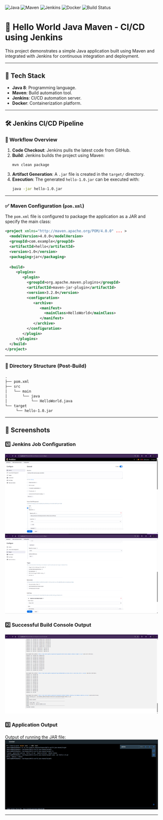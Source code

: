 
![Java](https://img.shields.io/badge/Java-8-007396?logo=java&logoColor=white)
![Maven](https://img.shields.io/badge/Maven-3.8.1-1565C0?logo=apache-maven&logoColor=white)
![Jenkins](https://img.shields.io/badge/Jenkins-CI%2FCD-D24939?logo=jenkins&logoColor=white)
![Docker](https://img.shields.io/badge/Docker-Containerization-2496ED?logo=docker&logoColor=white)
![Build Status](https://img.shields.io/badge/Build-Passing-4CAF50?logo=githubactions&logoColor=white)


# 🚀 Hello World Java Maven - CI/CD using Jenkins

This project demonstrates a simple Java application built using Maven and integrated with Jenkins for continuous integration and deployment.

---

## 🧰 Tech Stack

- **Java 8**: Programming language.
- **Maven**: Build automation tool.
- **Jenkins**: CI/CD automation server.
- **Docker**: Containerization platform.

---

## 🛠️ Jenkins CI/CD Pipeline

### 🔁 Workflow Overview

1. **Code Checkout**: Jenkins pulls the latest code from GitHub.
2. **Build**: Jenkins builds the project using Maven:
    ```bash
    mvn clean package
    ```
3. **Artifact Generation**: A `.jar` file is created in the `target/` directory.
4. **Execution**: The generated `hello-1.0.jar` can be executed with:
    ```bash
    java -jar hello-1.0.jar
    ```

---

### ✅ Maven Configuration (`pom.xml`)

The `pom.xml` file is configured to package the application as a JAR and specify the main class:

```xml
<project xmlns="http://maven.apache.org/POM/4.0.0" ... >
  <modelVersion>4.0.0</modelVersion>
  <groupId>com.example</groupId>
  <artifactId>hello</artifactId>
  <version>1.0</version>
  <packaging>jar</packaging>

  <build>
     <plugins>
        <plugin>
          <groupId>org.apache.maven.plugins</groupId>
          <artifactId>maven-jar-plugin</artifactId>
          <version>3.2.0</version>
          <configuration>
             <archive>
                <manifest>
                  <mainClass>HelloWorld</mainClass>
                </manifest>
             </archive>
          </configuration>
        </plugin>
     </plugins>
  </build>
</project>
```

---

### 📂 Directory Structure (Post-Build)

```
.
├── pom.xml
├── src
│   └── main
│       └── java
│           └── HelloWorld.java
└── target
     └── hello-1.0.jar
```

---

## 📸 Screenshots

### 1️⃣ Jenkins Job Configuration
![Jenkins Job Config](<Screenshot 2025-04-18 120441.png>)
![Jenkins Job Config](<Screenshot 2025-04-18 120534.png>)

### 2️⃣ Successful Build Console Output
![Console Output](<Screenshot 2025-04-18 120626.png>)

### 3️⃣ Application Output
Output of running the JAR file:
![Application Output](image.png)

---
